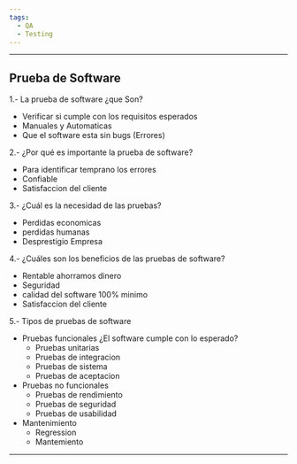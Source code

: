 ```yaml
---
tags:
  - QA
  - Testing
---
```

---
## Prueba de Software

1.- La prueba de software ¿que Son?
* Verificar si cumple con los requisitos esperados
* Manuales y Automaticas
* Que el software esta sin bugs (Errores)

2.- ¿Por qué es importante la prueba de software?
* Para identificar temprano los errores
* Confiable
* Satisfaccion del cliente 

3.- ¿Cuál es la necesidad de las pruebas?
* Perdidas economicas 
* perdidas humanas 
* Desprestigio Empresa

4.- ¿Cuáles son los beneficios de las pruebas de software?
* Rentable ahorramos dinero
* Seguridad 
* calidad del software 100% minimo
* Satisfaccion del cliente

5.- Tipos de pruebas de software
* Pruebas funcionales ¿El software cumple con lo esperado?
    - Pruebas unitarias
    - Pruebas de integracion 
    - Pruebas de sistema
    - Pruebas de aceptacion
* Pruebas no funcionales
    - Pruebas de rendimiento 
    - Pruebas de seguridad
    - Pruebas de usabilidad
* Mantenimiento
    - Regression 
    - Mantemiento



---
